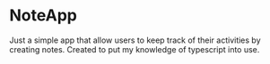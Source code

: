 # NoteApp

Just a simple app that allow users to keep track of their activities by creating notes. Created to put my knowledge of typescript into use.